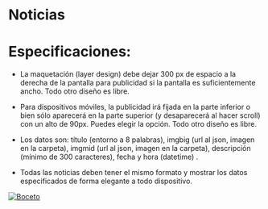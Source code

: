 # Noticias
# Especificaciones:

- La maquetación (layer design) debe dejar 300 px de espacio a la derecha de la pantalla para publicidad si la pantalla es suficientemente ancho. Todo otro diseño es libre.

- Para dispositivos móviles, la publicidad irá fijada en la parte inferior o bien sólo aparecerá en la parte superior (y desaparecerá al hacer scroll) con un alto de 90px. Puedes elegir la opción. Todo otro diseño es libre.

- Los datos son: título (entorno a 8 palabras), imgbig (url al json, imagen en la carpeta), imgmid (url al json, imagen en la carpeta), descripción (mínimo de 300 caracteres), fecha y hora (datetime) .

- Todas las noticias deben tener el mismo formato y mostrar los datos especificados de forma elegante a todo dispositivo.

<a href="http://es.tinypic.com?ref=353avyf" target="_blank"><img src="http://i63.tinypic.com/353avyf.jpg" border="0" alt="Boceto"></a>
